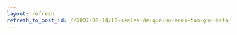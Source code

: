 ```yaml
---
layout: refresh
refresh_to_post_id: //2007-08-14/10-seales-de-que-no-eres-tan-gnu-ista-como-crees
---
```

